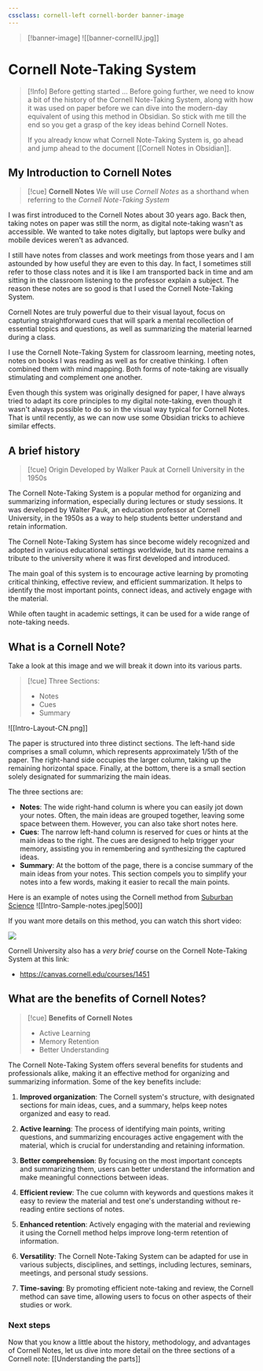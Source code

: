 ```yaml
---
cssclass: cornell-left cornell-border banner-image
---
```

>[!banner-image] ![[banner-cornellU.jpg]]

# Cornell Note-Taking System

>[!Info] Before getting started ...
>Before going further, we need to know a bit of the history of the Cornell Note-Taking System, along with how it was used on paper before we can dive into the modern-day equivalent of using this method in Obsidian. So stick with me till the end so you get a grasp of the key ideas behind Cornell Notes.
>
>If you already know what Cornell Note-Taking System is, go ahead and jump ahead to the document [[Cornell Notes in Obsidian]].

## My Introduction to Cornell Notes

>[!cue] **Cornell Notes**
>We will use _Cornell Notes_ as a shorthand when referring to the _Cornell Note-Taking System_ 

I was first introduced to the Cornell Notes about 30 years ago. Back then, taking notes on paper was still the norm, as digital note-taking wasn't as accessible. We wanted to take notes digitally, but laptops were bulky and mobile devices weren't as advanced.

I still have notes from classes and work meetings from those years and I am astounded by how useful they are even to this day. In fact, I sometimes still refer to those class notes and it is like I am transported back in time and am sitting in the classroom listening to the professor explain a subject. The reason these notes are so good is that I used the Cornell Note-Taking System.

Cornell Notes are truly powerful due to their visual layout, focus on capturing straightforward cues that will spark a mental recollection of essential topics and questions, as well as summarizing the material learned during a class.

I use the Cornell Note-Taking System for classroom learning, meeting notes, notes on books I was reading as well as for creative thinking. I often combined them with mind mapping. Both forms of note-taking are visually stimulating and complement one another.

Even though this system was originally designed for paper, I have always tried to adapt its core principles to my digital note-taking, even though it wasn't always possible to do so in the visual way typical for Cornell Notes. That is until recently, as we can now use some Obsidian tricks to achieve similar effects.

## A brief history
>[!cue] Origin 
>Developed by Walker Pauk at Cornell University in the 1950s

The Cornell Note-Taking System is a popular method for organizing and summarizing information, especially during lectures or study sessions. It was developed by Walter Pauk, an education professor at Cornell University, in the 1950s as a way to help students better understand and retain information.

The Cornell Note-Taking System has since become widely recognized and adopted in various educational settings worldwide, but its name remains a tribute to the university where it was first developed and introduced.

The main goal of this system is to encourage active learning by promoting critical thinking, effective review, and efficient summarization. It helps to identify the most important points, connect ideas, and actively engage with the material.

While often taught in academic settings, it can be used for a wide range of note-taking needs.


## What is a Cornell Note?
Take a look at this image and we will break it down into its various parts.

>[!cue] Three Sections:
>- Notes
>- Cues
>- Summary

![[Intro-Layout-CN.png]]

The paper is structured into three distinct sections. The left-hand side comprises a small column, which represents approximately 1/5th of the paper. The right-hand side occupies the larger column, taking up the remaining horizontal space. Finally, at the bottom, there is a small section solely designated for summarizing the main ideas.

The three sections are:
* **Notes**: The wide right-hand column is where you can easily jot down your notes. Often, the main ideas are grouped together, leaving some space between them. However, you can also take short notes here.
* **Cues**: The narrow left-hand column is reserved for cues or hints at the main ideas to the right. The cues are designed to help trigger your memory, assisting you in remembering and synthesizing the captured ideas.
* **Summary**: At the bottom of the page, there is a concise summary of the main ideas from your notes. This section compels you to simplify your notes into a few words, making it easier to recall the main points.

Here is an example of notes using the Cornell method from [Suburban Science](https://suburbanscience.com/cornell-method-for-aesthetic-note-taking/)
![[Intro-Sample-notes.jpeg|500]]

If you want more details on this method, you can watch this short video:

![](https://www.youtube.com/watch?v=cLtM3pa9_SQ)

Cornell University also has a *very brief* course on the Cornell Note-Taking System at this link:
- https://canvas.cornell.edu/courses/1451

## What are the benefits of Cornell Notes? 
>[!cue] **Benefits of Cornell Notes**
>- Active Learning
>- Memory Retention
>- Better Understanding

The Cornell Note-Taking System offers several benefits for students and professionals alike, making it an effective method for organizing and summarizing information. Some of the key benefits include:

1. **Improved organization**: The Cornell system's structure, with designated sections for main ideas, cues, and a summary, helps keep notes organized and easy to read.

2. **Active learning**: The process of identifying main points, writing questions, and summarizing encourages active engagement with the material, which is crucial for understanding and retaining information.

3. **Better comprehension**: By focusing on the most important concepts and summarizing them, users can better understand the information and make meaningful connections between ideas.

4. **Efficient review**: The cue column with keywords and questions makes it easy to review the material and test one's understanding without re-reading entire sections of notes.

5. **Enhanced retention**: Actively engaging with the material and reviewing it using the Cornell method helps improve long-term retention of information.
  
6. **Versatility**: The Cornell Note-Taking System can be adapted for use in various subjects, disciplines, and settings, including lectures, seminars, meetings, and personal study sessions.

7. **Time-saving**: By promoting efficient note-taking and review, the Cornell method can save time, allowing users to focus on other aspects of their studies or work.

### Next steps
Now that you know a little about the history, methodology, and advantages of Cornell Notes, let us dive into more detail on the three sections of a Cornell note: [[Understanding the parts]]